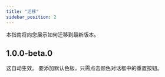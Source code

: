 ```yaml
---
title: "迁移"
sidebar_position: 2
---
```


本指南将向您展示如何迁移到最新版本。

## 1.0.0-beta.0

这自动生效。 要添加默认色板，只需点击颜色对话框中的重置按钮。
